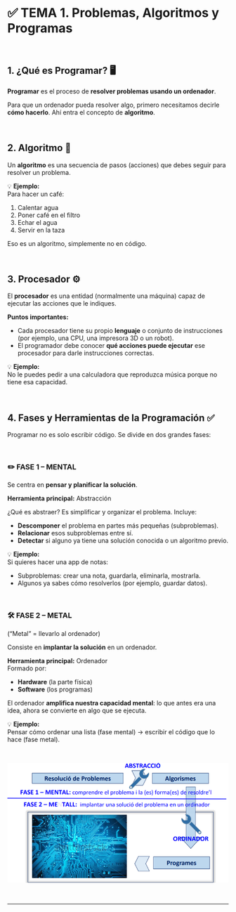 # ✅ TEMA 1. Problemas, Algoritmos y Programas

<br>

## 1. ¿Qué es Programar? 🖥️

**Programar** es el proceso de **resolver problemas usando un ordenador**.

Para que un ordenador pueda resolver algo, primero necesitamos decirle **cómo hacerlo**. Ahí entra el concepto de **algoritmo**.

<br>

## 2. Algoritmo 🔄

Un **algoritmo** es una secuencia de pasos (acciones) que debes seguir para resolver un problema.

💡 **Ejemplo:**  
Para hacer un café:
1. Calentar agua  
2. Poner café en el filtro  
3. Echar el agua  
4. Servir en la taza

Eso es un algoritmo, simplemente no en código.

<br>

## 3. Procesador ⚙️

El **procesador** es una entidad (normalmente una máquina) capaz de ejecutar las acciones que le indiques.

**Puntos importantes:**

- Cada procesador tiene su propio **lenguaje** o conjunto de instrucciones (por ejemplo, una CPU, una impresora 3D o un robot).  
- El programador debe conocer **qué acciones puede ejecutar** ese procesador para darle instrucciones correctas.

💡 **Ejemplo:**  
No le puedes pedir a una calculadora que reproduzca música porque no tiene esa capacidad.

<br>

## 4. Fases y Herramientas de la Programación ✅

Programar no es solo escribir código. Se divide en dos grandes fases:

<br>

### ✏️ FASE 1 – MENTAL

Se centra en **pensar y planificar la solución**.

**Herramienta principal:** Abstracción

¿Qué es abstraer? Es simplificar y organizar el problema. Incluye:

- **Descomponer** el problema en partes más pequeñas (subproblemas).  
- **Relacionar** esos subproblemas entre sí.  
- **Detectar** si alguno ya tiene una solución conocida o un algoritmo previo.

💡 **Ejemplo:**  
Si quieres hacer una app de notas:  
- Subproblemas: crear una nota, guardarla, eliminarla, mostrarla.  
- Algunos ya sabes cómo resolverlos (por ejemplo, guardar datos).

<br>

### 🛠️ FASE 2 – METAL

(“Metal” = llevarlo al ordenador)

Consiste en **implantar la solución** en un ordenador.

**Herramienta principal:** Ordenador  
Formado por:  
- **Hardware** (la parte física)  
- **Software** (los programas)

El ordenador **amplifica nuestra capacidad mental**: lo que antes era una idea, ahora se convierte en algo que se ejecuta.

💡 **Ejemplo:**  
Pensar cómo ordenar una lista (fase mental) → escribir el código que lo hace (fase metal).

<br>

![Ejemplo de imagen](../resources/images/fasesprg.png)

<br>

---
